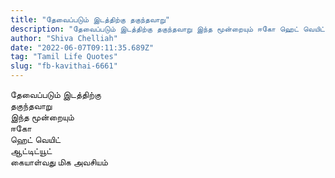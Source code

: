 ```yaml
---
title: "தேவைப்படும் இடத்திற்கு தகுந்தவாறு"
description: "தேவைப்படும் இடத்திற்கு தகுந்தவாறு இந்த மூன்றையும் ஈகோ ஹெட் வெயிட் ஆட்டிட்யூட் கையாள்வது மிக அவசியம்."
author: "Shiva Chelliah"
date: "2022-06-07T09:11:35.689Z"
tag: "Tamil Life Quotes"
slug: "fb-kavithai-6661"
---
```


தேவைப்படும் இடத்திற்கு  
தகுந்தவாறு  
இந்த மூன்றையும்  
ஈகோ  
ஹெட் வெயிட்  
ஆட்டிட்யூட்  
கையாள்வது மிக அவசியம்
